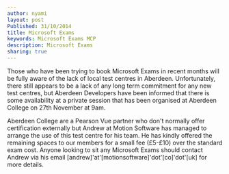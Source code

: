 ```yaml
---
author: nyami
layout: post
Published: 31/10/2014
title: Microsoft Exams
keywords: Microsoft Exams MCP
description: Microsoft Exams
sharing: true
---
```


Those who have been trying to book Microsoft Exams in recent months will be fully aware of the lack of local test centres in Aberdeen.  Unfortunately, there still appears to be a lack of any long term commitment for any new test centres, but Aberdeen Developers have been informed that there is some availability at a private session that has been organised at Aberdeen College on 27th November at 9am.

Aberdeen College are a Pearson Vue partner who don't normally offer certification externally but Andrew at Motion Software has managed to arrange the use of this test centre for his team. He has kindly offered the remaining spaces to our members for a small fee (£5-£10) over the standard exam cost. Anyone looking to sit any Microsoft Exams should contact Andrew via his email [andrew]'at'[motionsoftware]'dot'[co]'dot'[uk] for more details.
